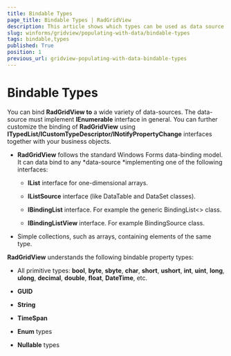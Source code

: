 ```yaml
---
title: Bindable Types
page_title: Bindable Types | RadGridView
description: This article shows which types can be used as data source for RadGridView.
slug: winforms/gridview/populating-with-data/bindable-types
tags: bindable,types
published: True
position: 1
previous_url: gridview-populating-with-data-bindable-types
---
```


# Bindable Types

You can bind __RadGridView to__ a wide variety of data-sources. The data-source must implement __IEnumerable__ interface in general. You can further customize the binding of __RadGridView__ using __ITypedList/ICustomTypeDescriptor/INotifyPropertyChange__ interfaces together with your business objects.

* __RadGridView__ follows the standard Windows Forms data-binding model. It can data bind to any *data-source *implementing one of the following interfaces:       

    * __IList__ interface for one-dimensional arrays. 


    * __IListSource__ interface (like DataTable and DataSet classes). 


    * __IBindingList__ interface. For example the generic BindingList<> class. 


    * __IBindingListView__ interface. For example BindingSource class.

* Simple collections, such as arrays, containing elements of the same type.



__RadGridView__ understands the following bindable property types:

* All primitive types: __bool__, __byte__, __sbyte__, __char__, __short__, __ushort__, __int__, __uint__, __long__, __ulong__, __decimal__, __double__, __float__, __DateTime__, etc. 

* __GUID__

* __String__

* __TimeSpan__

* __Enum__ types 

* __Nullable__ types





